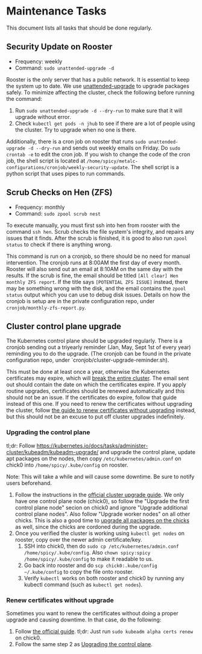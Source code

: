 # Maintenance Tasks

This document lists all tasks that should be done regularly.

## Security Update on Rooster

* Frequency: weekly
* Command: `sudo unattended-upgrade -d`

Rooster is the only server that has a public network. It is essential to keep the system up to date. We use [unattended-upgrade](https://github.com/mvo5/unattended-upgrades) to upgrade packages safely. To minimize affecting the cluster, check the following before running the command:

1. Run `sudo unattended-upgrade -d --dry-run` to make sure that it will upgrade without error.
2. Check `kubectl get pods -n jhub` to see if there are a lot of people using the cluster. Try to upgrade when no one is there.

Additionally, there is a cron job on rooster that runs `sudo unattended-upgrade -d --dry-run` and sends out weekly emails on Friday. Do `sudo crontab -e` to edit the cron job. If you wish to change the code of the cron job, the shell script is located at `/home/spicy/metalc-configurations/cronjob/weekly-security-update`. The shell script is a python script that uses pipes to run commands.

## Scrub Checks on Hen (ZFS)

* Frequency: monthly
* Command: `sudo zpool scrub nest`

To execute manually, you must first ssh into hen from rooster with the command `ssh hen`. Scrub checks the file system's integrity, and repairs any issues that it finds. After the scrub is finished, it is good to also run `zpool status` to check if there is anything wrong.

This command is run on a cronjob, so there should be no need for manual intervention. The cronjob runs at 8:00AM the first day of every month. Rooster will also send out an email at 8:10AM on the same day with the results. If the scrub is fine, the email should be titled `[All clear] Hen monthly ZFS report`. If the title says `[POTENTIAL ZFS ISSUE]` instead, there may be something wrong with the disk, and the email contains the `zpool status` output which you can use to debug disk issues. Details on how the cronjob is setup are in the private configuration repo, under `cronjob/monthly-zfs-report.py`.

## Cluster control plane upgrade

The Kubernetes control plane should be upgraded regularly. There is a cronjob sending out a triyearly reminder (Jan, May, Sept 1st of every year) reminding you to do the upgrade. (The cronjob can be found in the private configuration repo, under `cronjob/cluster-upgrade-reminder.sh).

This must be done at least once a year, otherwise the Kubernetes certificates may expire, which will [break the entire cluster](https://github.com/LibreTexts/metalc/blob/master/docs/Bare-Metal/troubleshooting/KubeadmCert.md#more-complex-solution-renewing-kubeadm-certificates). The email sent out should contain the date on which the certificates expire. If you apply routine upgrades, certificates should be renewed automatically and this should not be an issue. If the certificates do expire, follow that guide instead of this one. If you need to renew the certificates without upgrading the cluster, follow [the guide to renew certificates without upgrading](#renew-certificates-without-upgrade) instead, but this should not be an excuse to put off cluster upgrades indefinitely.

### Upgrading the control plane

tl;dr: Follow https://kubernetes.io/docs/tasks/administer-cluster/kubeadm/kubeadm-upgrade/ and upgrade the control plane, update apt packages on the nodes, then copy `/etc/kubernetes/admin.conf` on chick0 into `/home/spicy/.kube/config` on rooster.

Note: This will take a while and will cause some downtime. Be sure to notify users beforehand.

1. Follow the instructions in the [official cluster upgrade guide](https://kubernetes.io/docs/tasks/administer-cluster/kubeadm/kubeadm-upgrade/). We only have one control plane node (chick0), so follow the "Upgrade the first control plane node" secion on chick0 and ignore "Upgrade additional control plane nodes". Also follow "Upgrade worker nodes" on all other chicks. This is also a good time to [upgrade all packages on the chicks](https://github.com/LibreTexts/metalc/blob/447a459bacfbc6a29d80229e7df2f2bfb953cd7a/docs/updating-ubuntu-kubelet.md) as well, since the chicks are cordoned during the upgrade.
2. Once you verified the cluster is working using `kubectl get nodes` on rooster, copy over the newer admin certificate/key.
   1. SSH into chick0, then do `sudo cp /etc/kubernetes/admin.conf /home/spicy/.kube/config`. Also `chown spicy:spicy /home/spicy/.kube/config` to make it readable to us.
   2. Go back into rooster and do `scp chick0:.kube/config ~/.kube/config` to copy the file onto rooster.
   3. Verify `kubectl `works on both rooster and chick0 by running any kubectl command (such as `kubectl get nodes`).

### Renew certificates without upgrade

Sometimes you want to renew the certificates without doing a proper upgrade and causing downtime. In that case, do the following:

1. Follow [the official guide](https://kubernetes.io/docs/tasks/administer-cluster/kubeadm/kubeadm-certs/#manual-certificate-renewal). tl;dr: Just run `sudo kubeadm alpha certs renew` on chick0.
2. Follow the same step 2 as [Upgrading the control plane](#upgrading-the-control-plane).
